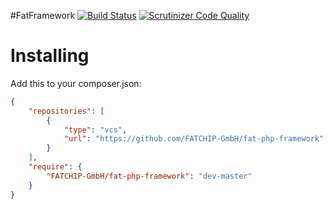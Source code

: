 #FatFramework
[![Build Status](https://scrutinizer-ci.com/g/FATCHIP-GmbH/fat-php-framework/badges/build.png?b=master)](https://scrutinizer-ci.com/g/FATCHIP-GmbH/fat-php-framework/build-status/master)
[![Scrutinizer Code Quality](https://scrutinizer-ci.com/g/FATCHIP-GmbH/fat-php-framework/badges/quality-score.png?b=master)](https://scrutinizer-ci.com/g/FATCHIP-GmbH/fat-php-framework/?branch=master)

Installing
==========

Add this to your composer.json:

```json
{
    "repositories": [
        {
            "type": "vcs",
            "url": "https://github.com/FATCHIP-GmbH/fat-php-framework"
        }
    ],
    "require": {
        "FATCHIP-GmbH/fat-php-framework": "dev-master"
    }
}
```
